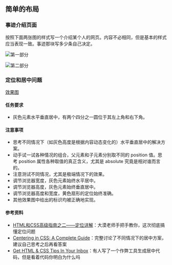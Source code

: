 ## 简单的布局

### 事迹介绍页面

按照下面两张图的样式写一个介绍某个人的网页。内容不必相同，但是基本的样式应当表现一致。事迹那块写多少条自己决定。

![第一部分](https://luckyjoker.github.io/file-server/TributePage1.png)

![第二部分](https://luckyjoker.github.io/file-server/TributePage2.png)

### 定位和居中问题

[效果图](https://share.weiyun.com/5fqCUnK)

#### 任务要求

- 灰色元素水平垂直居中，有两个四分之一圆位于其左上角和右下角。

#### 注意事项

- 思考不同情况下（如灰色高度是根据内容动态变化的）水平垂直居中的解决方案。
- 动手试一试各种情况的组合，父元素和子元素分别取不同的 position 值。思考 position 属性各种取值的真正含义，尤其是 absolute 究竟是相对谁而言的。
- 注意测试不同情况，尤其是极端情况下的效果。
- 调节浏览器宽度，灰色元素始终水平居中。
- 调节浏览器高度，灰色元素始终垂直居中。
- 调节浏览器高度和宽度，黄色扇形的定位始终准确。
- 其他效果图中给出的标识均被正确地实现。

#### 参考资料

- [HTML和CSS高级指南之二——定位详解](http://www.w3cplus.com/css/advanced-html-css-lesson2-detailed-css-positioning.html)：大漠老师手把手教你，这次彻底搞懂定位问题
- [Centering in CSS: A Complete Guide](https://css-tricks.com/centering-css-complete-guide/)：完整讨论了不同情况下的居中方案，建议自己思考之后再看答案
- [Get HTML & CSS Tips In Your Inbox](http://howtocenterincss.com/)：有人写了一个作弊工具生成居中代码，但是看着代码你明白为什么吗